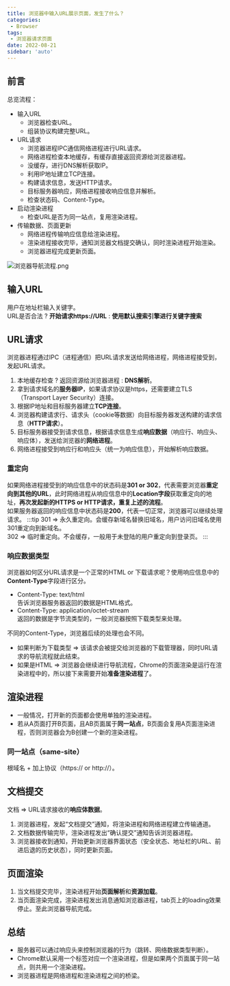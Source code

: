 ```yaml
---
title: 浏览器中输入URL展示页面，发生了什么？
categories:
 - Browser
tags:
 - 浏览器请求页面
date: 2022-08-21
sidebar: 'auto'
---
```


## 前言
总览流程：
* 输入URL
  * 浏览器检查URL。
  * 组装协议构建完整URL。
* URL请求
  * 浏览器进程IPC通信网络进程进行URL请求。
  * 网络进程检查本地缓存，有缓存直接返回资源给浏览器进程。
  * 没缓存，进行DNS解析获取IP。
  * 利用IP地址建立TCP连接。
  * 构建请求信息，发送HTTP请求。
  * 目标服务器响应，网络进程接收响应信息并解析。
  * 检查状态码、Content-Type。
* 启动渲染进程
  * 检查URL是否为同一站点，复用渲染进程。
* 传输数据、页面更新
  * 网络进程传输响应信息给渲染进程。
  * 渲染进程接收完毕，通知浏览器文档提交确认，同时渲染进程开始渲染。
  * 浏览器进程完成更新页面。

![浏览器导航流程.png](https://s2.loli.net/2022/08/23/2yfvQgTzMEP7LA3.png)

## 输入URL
用户在地址栏输入关键字。<br/>
URL是否合法 ?  **开始请求https://URL**  :  **使用默认搜索引擎进行关键字搜索**

## URL请求
浏览器进程通过IPC（进程通信）把URL请求发送给网络进程，网络进程接受到，发起URL请求。
1. 本地缓存检查 ? 返回资源给浏览器进程 : **DNS解析**。
2. 拿到请求域名的**服务器IP**，如果请求协议是https，还需要建立TLS（Transport Layer Security）连接。
3. 根据IP地址和目标服务器建立**TCP连接**。
4. 浏览器构建请求行、请求头（cookie等数据）向目标服务器发送构建的请求信息（**HTTP请求**）。
5. 目标服务器接受到请求信息，根据请求信息生成**响应数据**（响应行、响应头、响应体），发送给浏览器的**网络进程**。
6. 网络进程接受到响应行和响应头（统一为响应信息），开始解析响应数据。

### 重定向
如果网络进程接受到的响应信息中的状态码是**301 or 302**，代表需要浏览器**重定向到其他的URL**，此时网络进程从响应信息中的**Location字段**获取重定向的地址，**再次发起新的HTTPS or HTTP请求，重复上述的流程**。<br/>
如果服务器返回的响应信息中状态码是**200**，代表一切正常，浏览器可以继续处理请求。
:::tip
301 => 永久重定向。会缓存新域名替换旧域名，用户访问旧域名使用301重定向到新域名。<br/>
302 => 临时重定向。不会缓存，一般用于未登陆的用户重定向到登录页。
:::
### 响应数据类型
浏览器如何区分URL请求是一个正常的HTML or 下载请求呢？使用响应信息中的**Content-Type**字段进行区分。
* Content-Type: text/html<br/>
  告诉浏览器服务器返回的数据是HTML格式。
* Content-Type: application/octet-stream<br/>
  返回的数据是字节流类型的，一般浏览器按照下载类型来处理。<br/>

不同的Content-Type，浏览器后续的处理也会不同。<br/>
* 如果判断为下载类型 => 该请求会被提交给浏览器的下载管理器，同时URL请求的导航流程就此结束。
* 如果是HTML => 浏览器会继续进行导航流程，Chrome的页面渲染是运行在渲染进程中的，所以接下来需要开始**准备渲染进程**了。

## 渲染进程
* 一般情况，打开新的页面都会使用单独的渲染进程。
* 若从A页面打开B页面，且AB页面属于**同一站点**，B页面会复用A页面渲染进程，否则浏览器会为B创建一个新的渲染进程。

### 同一站点（same-site）
根域名 + 加上协议（https:// or http://）。

## 文档提交
文档 => URL请求接收的**响应体数据**。<br/>
1. 浏览器进程，发起“文档提交”通知，将渲染进程和网络进程建立传输通道。
2. 文档数据传输完毕，渲染进程发出“确认提交”通知告诉浏览器进程。
3. 浏览器接收到通知，开始更新浏览器界面状态（安全状态、地址栏的URL、前进后退的历史状态），同时更新页面。

## 页面渲染
1. 当文档提交完毕，渲染进程开始**页面解析**和**资源加载**。
2. 当页面渲染完成，渲染进程发出消息通知浏览器进程，tab页上的loading效果停止。至此浏览器导航完成。

## 总结
* 服务器可以通过响应头来控制浏览器的行为（跳转、网络数据类型判断）。
* Chrome默认采用一个标签对应一个渲染进程，但是如果两个页面属于同一站点，则共用一个渲染进程。
* 浏览器进程是网络进程和渲染进程之间的桥梁。